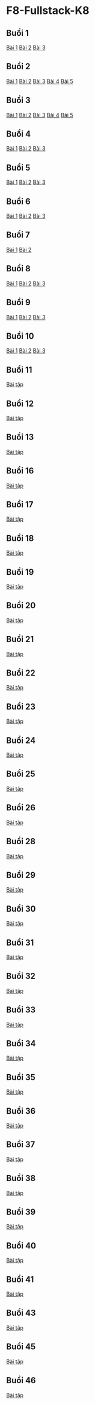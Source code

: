 # F8-Fullstack-K8

## Buổi 1

<a href="./Day-1/ex01.html">Bài 1</a>
<a href="./Day-1/ex02.html">Bài 2</a>
<a href="./Day-1/ex03.html">Bài 3</a>

## Buổi 2

<a href="./Day-2/ex01.html">Bài 1</a>
<a href="./Day-2/ex02.html">Bài 2</a>
<a href="./Day-2/ex03.html">Bài 3</a>
<a href="./Day-2/ex04.html">Bài 4</a>
<a href="./Day-2/ex05.html">Bài 5</a>

## Buổi 3

<a href="./Day-3/ex01.html">Bài 1</a>
<a href="./Day-3/ex02.html">Bài 2</a>
<a href="./Day-3/ex03.html">Bài 3</a>
<a href="./Day-3/ex04.html">Bài 4</a>
<a href="./Day-3/ex05.html">Bài 5</a>

## Buổi 4

<a href="./Day-4/ex01.html">Bài 1</a>
<a href="./Day-4/ex02.html">Bài 2</a>
<a href="./Day-4/ex03.html">Bài 3</a>

## Buổi 5

<a href="./Day-5/ex01.html">Bài 1</a>
<a href="./Day-5/ex02.html">Bài 2</a>
<a href="./Day-5/ex03.html">Bài 3</a>

## Buổi 6

<a href="./Day-6/ex01.html">Bài 1</a>
<a href="./Day-6/ex02.html">Bài 2</a>
<a href="./Day-6/ex03.html">Bài 3</a>

## Buổi 7

<a href="./Day-7/ex01.html">Bài 1</a>
<a href="./Day-7/ex02.html">Bài 2</a>

## Buổi 8

<a href="./Day-8/ex01.html">Bài 1</a>
<a href="./Day-8/ex02.html">Bài 2</a>
<a href="./Day-8/ex03.html">Bài 3</a>

## Buổi 9

<a href="./Day-9/ex01.html">Bài 1</a>
<a href="./Day-9/ex02.html">Bài 2</a>
<a href="./Day-9/ex03.html">Bài 3</a>

## Buổi 10

<a href="./Day-10/ex01.html">Bài 1</a>
<a href="./Day-10/ex02.html">Bài 2</a>
<a href="./Day-10/ex03.html">Bài 3</a>

## Buổi 11

<a href="./Day-11/index.html">Bài tập</a>

## Buổi 12

<a href="./Day-12/index.html">Bài tập</a>

## Buổi 13

<a href="./Day-13/index.html">Bài tập</a>

## Buổi 16

<a href="./Du-an-HTML-CSS-buoi-15/index.html">Bài tập</a>

## Buổi 17

<a href="./Day-17/index.html">Bài tập</a>

## Buổi 18

<a href="./Day-18/index.html">Bài tập</a>

## Buổi 19

<a href="./Day-19/index.html">Bài tập</a>

## Buổi 20

<a href="./Day-20/index.html">Bài tập</a>

## Buổi 21

<a href="./Day-21/index.html">Bài tập</a>

## Buổi 22

<a href="./Day-22/index.html">Bài tập</a>

## Buổi 23

<a href="./Day-23/index.html">Bài tập</a>

## Buổi 24

<a href="./Day-24/index.html">Bài tập</a>

## Buổi 25

<a href="./Day-25/index.html">Bài tập</a>

## Buổi 26

<a href="./Day-26/index.html">Bài tập</a>

## Buổi 28

<a href="./Day-28/index.html">Bài tập</a>

## Buổi 29

<a href="./Day-29/index.html">Bài tập</a>

## Buổi 30

<a href="./Day-30/index.html">Bài tập</a>

## Buổi 31

<a href="./Day-31/index.html">Bài tập</a>

## Buổi 32

<a href="./Day-32/index.html">Bài tập</a>

## Buổi 33

<a href="./Day-33/index.html">Bài tập</a>

## Buổi 34

<a href="./Day-34/index.html">Bài tập</a>

## Buổi 35

<a href="./Day-35/index.html">Bài tập</a>

## Buổi 36

<a href="./Day-36/index.html">Bài tập</a>

## Buổi 37

<a href="./Day-37/index.html">Bài tập</a>

## Buổi 38

<a href="./Day-38/index.html">Bài tập</a>

## Buổi 39

<a href="./Day-39/index.html">Bài tập</a>

## Buổi 40

<a href="./Day-40/index.html">Bài tập</a>

## Buổi 41

<a href="./Day-41/index.html">Bài tập</a>

## Buổi 43

<a href="./Day-43/index.html">Bài tập</a>

## Buổi 45

<a href="./Day-45/index.html">Bài tập</a>

## Buổi 46

<a href="https://day46-f8-fullstack-k8.vercel.app">Bài tập</a>
